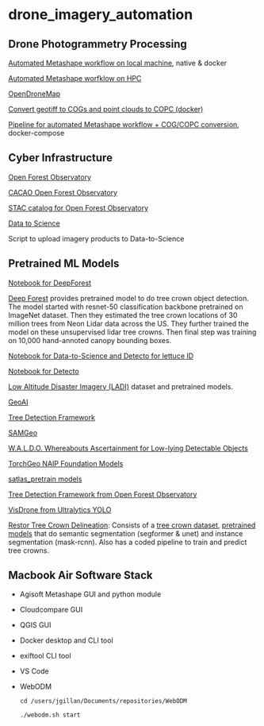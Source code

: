 # drone_imagery_automation

## Drone Photogrammetry Processing 

[Automated Metashape workflow on local machine](https://github.com/jeffgillan/automate-metashape), native & docker

[Automated Metashape worfklow on HPC](https://github.com/jeffgillan/metashape_hpc)

[OpenDroneMap](https://github.com/jeffgillan/opendronemap)

[Convert geotiff to COGs and point clouds to COPC (docker)](https://github.com/jeffgillan/cog_copc_generate)

[Pipeline for automated Metashape workflow + COG/COPC conversion](https://github.com/jeffgillan/cog_copc_generate), docker-compose


## Cyber Infrastructure

[Open Forest Observatory](https://openforestobservatory.org/)

[CACAO Open Forest Observatory](https://github.com/open-forest-observatory/cacao-terraform-ofo/tree/main)  

[STAC catalog for Open Forest Observatory](https://github.com/open-forest-observatory/stac)

[Data to Science](https://ps2.d2s.org/)

Script to upload imagery products to Data-to-Science


## Pretrained ML Models

[Notebook for DeepForest](https://github.com/ua-datalab/Geospatial_Workshops/wiki/Image-Object-Detection-%E2%80%90-Deep-Forest)

[Deep Forest](https://deepforest.readthedocs.io/en/v1.5.0/index.html) provides pretrained model to do tree crown object detection. The model started with resnet-50 classification backbone pretrained on ImageNet dataset. Then they estimated the tree crown locations of 30 million trees from Neon Lidar data across the US. They further trained the model on these unsupervised lidar tree crowns. Then final step was training on 10,000 hand-annoted canopy bounding boxes.  

[Notebook for Data-to-Science and Detecto for lettuce ID](https://github.com/jeffgillan/data_to_science_scripts/blob/main/lettuce_detecto.ipynb)

[Notebook for Detecto](https://github.com/ua-datalab/Geospatial_Workshops/wiki/Image-Object-Detection-%E2%80%90-Detecto) 

[Low Altitude Disaster Imagery (LADI)](https://github.com/LADI-Dataset/ladi-overview) dataset and pretrained models.

[GeoAI](https://geoai.gishub.org/)

[Tree Detection Framework](https://github.com/open-forest-observatory/tree-detection-framework)

[SAMGeo](https://samgeo.gishub.org/)

[W.A.L.D.O. Whereabouts Ascertainment for Low-lying Detectable Objects](https://huggingface.co/StephanST/WALDO30)

[TorchGeo NAIP Foundation Models](https://torchgeo.readthedocs.io/en/stable/api/models.html#naip)

[satlas_pretrain models](https://github.com/allenai/satlaspretrain_models/)

[Tree Detection Framework from Open Forest Observatory](https://github.com/open-forest-observatory/tree-detection-framework)

[VisDrone from Ultralytics YOLO](https://docs.ultralytics.com/datasets/detect/visdrone/)

[Restor Tree Crown Delineation](https://restor-foundation.github.io/tcd/): Consists of a [tree crown dataset](https://huggingface.co/datasets/restor/tcd), [pretrained models](https://huggingface.co/restor) that do semantic segmentation (segformer & unet) and instance segmentation (mask-rcnn). Also has a coded pipeline to train and predict tree crowns. 


## Macbook Air Software Stack
* Agisoft Metashape GUI and python module
* Cloudcompare GUI
* QGIS GUI
* Docker desktop and CLI tool
* exiftool CLI tool
* VS Code
* WebODM

  `cd /users/jgillan/Documents/repositories/WebODM`

  `./webodm.sh start`



